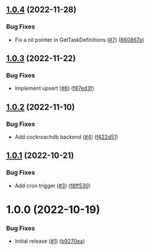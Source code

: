 ## [1.0.4](https://github.com/catalystsquad/go-scheduler/compare/v1.0.3...v1.0.4) (2022-11-28)


### Bug Fixes

* Fix a nil pointer in GetTaskDefinitions ([#7](https://github.com/catalystsquad/go-scheduler/issues/7)) ([860867a](https://github.com/catalystsquad/go-scheduler/commit/860867aab8073bab80814a2abe40537dd2e6ae18))

## [1.0.3](https://github.com/catalystsquad/go-scheduler/compare/v1.0.2...v1.0.3) (2022-11-22)


### Bug Fixes

* Implement upsert ([#6](https://github.com/catalystsquad/go-scheduler/issues/6)) ([f87ed3f](https://github.com/catalystsquad/go-scheduler/commit/f87ed3fd8d16080d6aa4fd2a3a51cd2eb273a435))

## [1.0.2](https://github.com/catalystsquad/go-scheduler/compare/v1.0.1...v1.0.2) (2022-11-10)


### Bug Fixes

* Add cockroachdb backend ([#4](https://github.com/catalystsquad/go-scheduler/issues/4)) ([f422d51](https://github.com/catalystsquad/go-scheduler/commit/f422d51868ba25a916fa4ec0956050b0bd11d16c))

## [1.0.1](https://github.com/catalystsquad/go-scheduler/compare/v1.0.0...v1.0.1) (2022-10-21)


### Bug Fixes

* Add cron trigger ([#3](https://github.com/catalystsquad/go-scheduler/issues/3)) ([f8ff530](https://github.com/catalystsquad/go-scheduler/commit/f8ff5309a48323b3e7d6aee977a4de74bcc5b277))

# 1.0.0 (2022-10-19)


### Bug Fixes

* Initial release ([#1](https://github.com/catalystsquad/go-scheduler/issues/1)) ([b9270ea](https://github.com/catalystsquad/go-scheduler/commit/b9270eae0276dd43a1e423aea51d4361a6f9057b))
